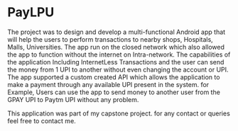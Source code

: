 # PayLPU

The project was to design and develop a multi-functional Android app that will help the users to perform transactions to nearby shops, Hospitals, Malls, Universities. The app run on the closed network which also allowed the app to function without the internet on Intra-network. The capabilities of the application Including InternetLess Transactions and the user can send the money from 1 UPI to another without even changing the account or UPI. The app supported a custom created API which allows the application to make a payment through any available UPI present in the system.
for Example, Users can use the app to send money to another user from the GPAY UPI to Paytm UPI without any problem. 

This application was part of my capstone project.
for any contact or queries feel free to contact me.
